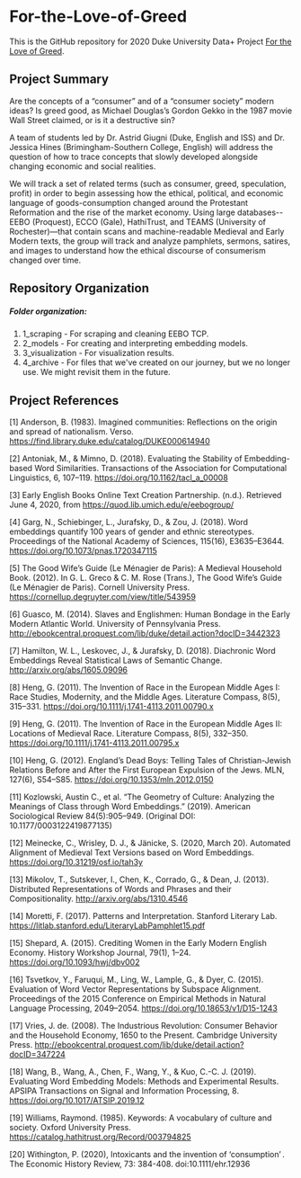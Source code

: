 # For-the-Love-of-Greed

This is the GitHub repository for 2020 Duke University Data+ Project [For the Love of Greed](https://bigdata.duke.edu/projects/love-greed-tracing-early-history-consumer-culture).

## Project Summary

Are the concepts of a “consumer” and of a “consumer society” modern ideas? Is greed good, as Michael Douglas’s Gordon Gekko in the 1987 movie Wall Street claimed, or is it a destructive sin?

A team of students led by Dr. Astrid Giugni (Duke, English and ISS) and Dr. Jessica Hines (Brimingham-Southern College, English) will address the question of how to trace concepts that slowly developed alongside changing economic and social realities.

We will track a set of related terms (such as consumer, greed, speculation, profit) in order to begin assessing how the ethical, political, and economic language of goods-consumption changed around the Protestant Reformation and the rise of the market economy. Using large databases-- EEBO (Proquest), ECCO (Gale), HathiTrust, and TEAMS (University of Rochester)—that contain scans and machine-readable Medieval and Early Modern texts, the group will track and analyze pamphlets, sermons, satires, and images to understand how the ethical discourse of consumerism changed over time.  

## Repository Organization
##### Folder organization:
1. 1_scraping - For scraping and cleaning EEBO TCP. 
2. 2_models - For creating and interpreting embedding models.
3. 3_visualization - For visualization results.
4. 4_archive - For files that we've created on our journey, but we no longer use. We might revisit them in the future. 


## Project References

[1] Anderson, B. (1983). Imagined communities: Reflections on the origin and spread of nationalism. Verso. https://find.library.duke.edu/catalog/DUKE000614940

[2] Antoniak, M., & Mimno, D. (2018). Evaluating the Stability of Embedding-based Word Similarities. Transactions of the Association for Computational Linguistics, 6, 107–119. https://doi.org/10.1162/tacl_a_00008

[3] Early English Books Online Text Creation Partnership. (n.d.). Retrieved June 4, 2020, from https://quod.lib.umich.edu/e/eebogroup/

[4] Garg, N., Schiebinger, L., Jurafsky, D., & Zou, J. (2018). Word embeddings quantify 100 years of gender and ethnic stereotypes. Proceedings of the National Academy of Sciences, 115(16), E3635–E3644. https://doi.org/10.1073/pnas.1720347115

[5] The Good Wife’s Guide (Le Ménagier de Paris): A Medieval Household Book. (2012). In G. L. Greco & C. M. Rose (Trans.), The Good Wife’s Guide (Le Ménagier de Paris). Cornell University Press. https://cornellup.degruyter.com/view/title/543959

[6] Guasco, M. (2014). Slaves and Englishmen: Human Bondage in the Early Modern Atlantic World. University of Pennsylvania Press. http://ebookcentral.proquest.com/lib/duke/detail.action?docID=3442323

[7] Hamilton, W. L., Leskovec, J., & Jurafsky, D. (2018). Diachronic Word Embeddings Reveal Statistical Laws of Semantic Change. http://arxiv.org/abs/1605.09096

[8] Heng, G. (2011). The Invention of Race in the European Middle Ages I: Race Studies, Modernity, and the Middle Ages. Literature Compass, 8(5), 315–331. https://doi.org/10.1111/j.1741-4113.2011.00790.x

[9] Heng, G. (2011). The Invention of Race in the European Middle Ages II: Locations of Medieval Race. Literature Compass, 8(5), 332–350. https://doi.org/10.1111/j.1741-4113.2011.00795.x

[10] Heng, G. (2012). England’s Dead Boys: Telling Tales of Christian-Jewish Relations Before and After the First European Expulsion of the Jews. MLN, 127(6), S54–S85. https://doi.org/10.1353/mln.2012.0150

[11] Kozlowski, Austin C., et al. “The Geometry of Culture: Analyzing the Meanings of Class through Word Embeddings.” (2019). American Sociological Review 84(5):905–949. (Original DOI: 10.1177/0003122419877135)

[12] Meinecke, C., Wrisley, D. J., & Jänicke, S. (2020, March 20). Automated Alignment of Medieval Text Versions based on Word Embeddings. https://doi.org/10.31219/osf.io/tah3y

[13] Mikolov, T., Sutskever, I., Chen, K., Corrado, G., & Dean, J. (2013). Distributed Representations of Words and Phrases and their Compositionality. http://arxiv.org/abs/1310.4546

[14] Moretti, F. (2017). Patterns and Interpretation. Stanford Literary Lab. https://litlab.stanford.edu/LiteraryLabPamphlet15.pdf

[15] Shepard, A. (2015). Crediting Women in the Early Modern English Economy. History Workshop Journal, 79(1), 1–24. https://doi.org/10.1093/hwj/dbv002

[16] Tsvetkov, Y., Faruqui, M., Ling, W., Lample, G., & Dyer, C. (2015). Evaluation of Word Vector Representations by Subspace Alignment. Proceedings of the 2015 Conference on Empirical Methods in Natural Language Processing, 2049–2054. https://doi.org/10.18653/v1/D15-1243

[17] Vries, J. de. (2008). The Industrious Revolution: Consumer Behavior and the Household Economy, 1650 to the Present. Cambridge University Press. http://ebookcentral.proquest.com/lib/duke/detail.action?docID=347224

[18] Wang, B., Wang, A., Chen, F., Wang, Y., & Kuo, C.-C. J. (2019). Evaluating Word Embedding Models: Methods and Experimental Results. APSIPA Transactions on Signal and Information Processing, 8. https://doi.org/10.1017/ATSIP.2019.12

[19] Williams, Raymond. (1985). Keywords: A vocabulary of culture and society. Oxford University Press. https://catalog.hathitrust.org/Record/003794825

[20] Withington, P. (2020), Intoxicants and the invention of ‘consumption’ . The Economic History Review, 73: 384-408. doi:10.1111/ehr.12936
